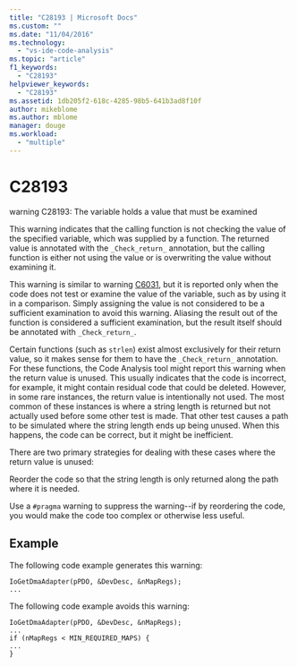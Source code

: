 ```yaml
---
title: "C28193 | Microsoft Docs"
ms.custom: ""
ms.date: "11/04/2016"
ms.technology: 
  - "vs-ide-code-analysis"
ms.topic: "article"
f1_keywords: 
  - "C28193"
helpviewer_keywords: 
  - "C28193"
ms.assetid: 1db205f2-618c-4285-98b5-641b3ad8f10f
author: mikeblome
ms.author: mblome
manager: douge
ms.workload: 
  - "multiple"
---
```

# C28193
warning C28193: The variable holds a value that must be examined  
  
 This warning indicates that the calling function is not checking the value of the specified variable, which was supplied by a function. The returned value is annotated with the `_Check_return_` annotation, but the calling function is either not using the value or is overwriting the value without examining it.  
  
 This warning is similar to warning [C6031](../code-quality/c6031.md), but it is reported only when the code does not test or examine the value of the variable, such as by using it in a comparison. Simply assigning the value is not considered to be a sufficient examination to avoid this warning. Aliasing the result out of the function is considered a sufficient examination, but the result itself should be annotated with `_Check_return_`.  
  
 Certain functions (such as `strlen`) exist almost exclusively for their return value, so it makes sense for them to have the `_Check_return_` annotation. For these functions, the Code Analysis tool might report this warning when the return value is unused. This usually indicates that the code is incorrect, for example, it might contain residual code that could be deleted. However, in some rare instances, the return value is intentionally not used. The most common of these instances is where a string length is returned but not actually used before some other test is made. That other test causes a path to be simulated where the string length ends up being unused. When this happens, the code can be correct, but it might be inefficient.  
  
 There are two primary strategies for dealing with these cases where the return value is unused:  
  
 Reorder the code so that the string length is only returned along the path where it is needed.  
  
 Use a `#pragma` warning to suppress the warning--if by reordering the code, you would make the code too complex or otherwise less useful.  
  
## Example  
 The following code example generates this warning:  
  
```  
IoGetDmaAdapter(pPDO, &DevDesc, &nMapRegs);  
...  
```  
  
 The following code example avoids this warning:  
  
```  
IoGetDmaAdapter(pPDO, &DevDesc, &nMapRegs);  
...  
if (nMapRegs < MIN_REQUIRED_MAPS) {  
...  
}  
```